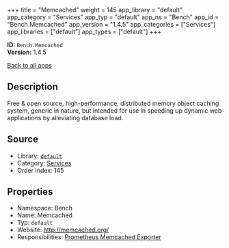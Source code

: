﻿+++
title = "Memcached"
weight = 145
app_library = "default"
app_category = "Services"
app_typ = "default"
app_ns = "Bench"
app_id = "Bench.Memcached"
app_version = "1.4.5"
app_categories = ["Services"]
app_libraries = ["default"]
app_types = ["default"]
+++

**ID:** `Bench.Memcached`  
**Version:** 1.4.5  
<!--more-->

[Back to all apps](/apps/)

## Description
Free & open source, high-performance, distributed memory object caching system,
generic in nature, but intended for use in speeding up dynamic web applications
by alleviating database load.

## Source

* Library: [`default`](/app_libraries/default)
* Category: [Services](/app_categories/services)
* Order Index: 145

## Properties

* Namespace: Bench
* Name: Memcached
* Typ: `default`
* Website: <http://memcached.org/>
* Responsibilities: [Prometheus Memcached Exporter](/apps/Bench.Prometheus.MemcachedExporter)

